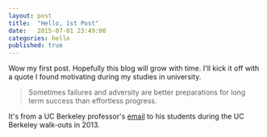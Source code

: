 ```yaml
---
layout: post
title:  "Hello, 1st Post"
date:   2015-07-01 23:49:00
categories: hello
published: true
---
```

Wow my first post. Hopefully this blog will grow with time. I'll kick it off with a quote I found motivating during my studies in university. 

> Sometimes failures and adversity are better preparations for long term success than effortless progress.

It's from a UC Berkeley professor's [email](http://imgur.com/8twecZR) to his students during the UC Berkeley walk-outs in 2013.
